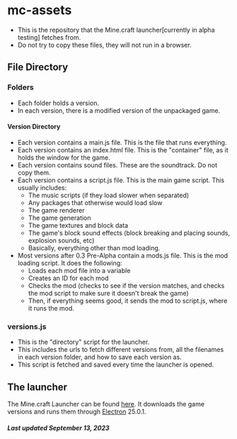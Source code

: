 # mc-assets
- This is the repository that the Mine.craft launcher[currently in alpha testing] fetches from. 
- Do not try to copy these files, they will not run in a browser. 
## File Directory
### Folders
- Each folder holds a version.
- In each version, there is a modified version of the unpackaged game.
#### Version Directory
- Each version contains a main.js file. This is the file that runs everything.
- Each version contains an index.html file. This is the "container" file, as it holds the window for the game.
- Each version contains sound files. These are the soundtrack. Do not copy them.
- Each version contains a script.js file. This is the main game script. This usually includes:
  - The music scripts (if they load slower when separated)
  - Any packages that otherwise would load slow
  - The game renderer
  - The game generation
  - The game textures and block data
  - The game's block sound effects (block breaking and placing sounds, explosion sounds, etc)
  - Basically, everything other than mod loading.
- Most versions after 0.3 Pre-Alpha contain a mods.js file. This is the mod loading script. It does the following:
  - Loads each mod file into a variable
  - Creates an ID for each mod
  - Checks the mod (checks to see if the version matches, and checks the mod script to make sure it doesn't break the game)
  - Then, if everything seems good, it sends the mod to script.js, where it runs the mod. 
### versions.js
- This is the "directory" script for the launcher.
- This includes the urls to fetch different versions from, all the filenames in each version folder, and how to save each version as.
- This script is fetched and saved every time the launcher is opened.
## The launcher
The Mine.craft Launcher can be found [here](https://github.com/Ocean-OS/mc-launcher). It downloads the game versions and runs them through [Electron](https://github.com/electron/electron) 25.0.1. 
##### Last updated September 13, 2023
